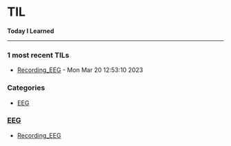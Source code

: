 # TIL
**Today I Learned**


---

### 1 most recent TILs

- [Recording_EEG](EEG/Recording_EEG.md) - Mon Mar 20 12:53:10 2023

### Categories

- [EEG](#EEG)

### [EEG](#EEG)
- [Recording_EEG](EEG/Recording_EEG.md)


